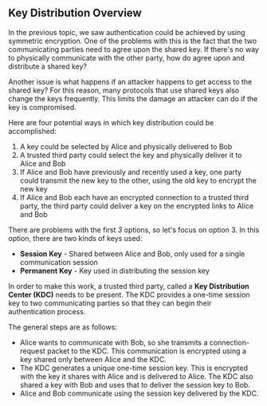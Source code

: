 ## Key Distribution Overview

In the previous topic, we saw authentication could be achieved by using symmetric encryption. One of the problems with this is the fact that the two communicating parties need to agree upon the shared key. If there's no way to physically communicate with the other party, how do agree upon and distribute a shared key?

Another issue is what happens if an attacker happens to get access to the shared key? For this reason, many protocols that use shared keys also change the keys frequently. This limits the damage an attacker can do if the key is compromised.

Here are four potential ways in which key distribution could be accomplished:

1. A key could be selected by Alice and physically delivered to Bob
2. A trusted third party could select the key and physically deliver it to Alice and Bob
3. If Alice and Bob have previously and recently used a key, one party could transmit the new key to the other, using the old key to encrypt the new key
4. If Alice and Bob each have an encrypted connection to a trusted third party, the third party could deliver a key on the encrypted links to Alice and Bob

There are problems with the first _3_ options, so let's focus on option 3. In this option, there are two kinds of keys used:

- **Session Key** - Shared between Alice and Bob, only used for a single communication session
- **Permanent Key** - Key used in distributing the session key

In order to make this work, a trusted third party, called a **Key Distribution Center (KDC)** needs to be present. The KDC provides a one-time session key to two communicating parties so that they can begin their authentication process.

The general steps are as follows:

- Alice wants to communicate with Bob, so she transmits a connection-request packet to the KDC. This communication is encrypted using a key shared only between Alice and the KDC.
- The KDC generates a unique one-time session key. This is encrypted with the key it shares with Alice and is delivered to Alice. The KDC also shared a key with Bob and uses that to deliver the session key to Bob.
- Alice and Bob communicate using the session key delivered by the KDC.